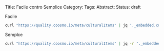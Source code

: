 Title: Facile contro Semplice
Category: 
Tags: 
Abstract: 
Status: draft

Facile

```bash
curl "https://quality.coosmo.io/meta/culturalItems" | jq '._embedded.culturalItems[]._links.self.href' | sed 's/"//g'
```

Semplce

```bash
curl "https://quality.coosmo.io/meta/culturalItems" | jq -r '._embedded.culturalItems[]._links.self.href'
```

